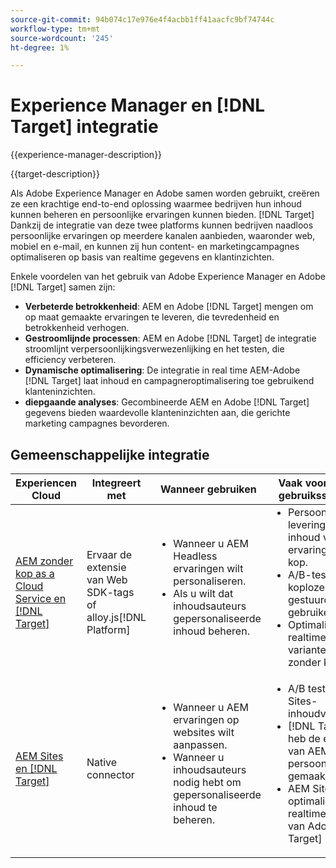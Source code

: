 ```yaml
---
source-git-commit: 94b074c17e976e4f4acbb1ff41aacfc9bf74744c
workflow-type: tm+mt
source-wordcount: '245'
ht-degree: 1%

---
```



# Experience Manager en [!DNL Target] integratie

{{experience-manager-description}}

{{target-description}}

Als Adobe Experience Manager en Adobe samen worden gebruikt, creëren ze een krachtige end-to-end oplossing waarmee bedrijven hun inhoud kunnen beheren en persoonlijke ervaringen kunnen bieden. [!DNL Target] Dankzij de integratie van deze twee platforms kunnen bedrijven naadloos persoonlijke ervaringen op meerdere kanalen aanbieden, waaronder web, mobiel en e-mail, en kunnen zij hun content- en marketingcampagnes optimaliseren op basis van realtime gegevens en klantinzichten.

Enkele voordelen van het gebruik van Adobe Experience Manager en Adobe [!DNL Target] samen zijn:

+ **Verbeterde betrokkenheid**: AEM en Adobe [!DNL Target] mengen om op maat gemaakte ervaringen te leveren, die tevredenheid en betrokkenheid verhogen.
+ **Gestroomlijnde processen**: AEM en Adobe [!DNL Target] de integratie stroomlijnt verpersoonlijkingsverwezenlijking en het testen, die efficiency verbeteren.
+ **Dynamische optimalisering**: De integratie in real time AEM-Adobe [!DNL Target] laat inhoud en campagneroptimalisering toe gebruikend klanteninzichten.
+ **diepgaande analyses**: Gecombineerde AEM en Adobe [!DNL Target] gegevens bieden waardevolle klanteninzichten aan, die gerichte marketing campagnes bevorderen.

## Gemeenschappelijke integratie

<table>
    <thead>
        <tr>
            <th>Experiencen Cloud</th>
            <th>Integreert met</th>
            <th>Wanneer gebruiken</th>
            <th>Vaak voorkomende gebruiksscenario's</th>
        </tr>
    </thead>
    <tbody>
        <tr>
            <td><a href="https://experienceleague.adobe.com/docs/experience-manager-learn/cloud-service/integrations/target.html" target="_blank" rel="noreferrer">AEM zonder kop as a Cloud Service en [!DNL Target]</a></td>
            <td>Ervaar de extensie van Web SDK-tags of alloy.js[!DNL Platform]</td>
            <td>
              <ul style="margin-top: 0;">
                <li>Wanneer u AEM Headless ervaringen wilt personaliseren.</li>
                <li>Als u wilt dat inhoudsauteurs gepersonaliseerde inhoud beheren.</li>
              </ul>
            </td>
            <td>
                <ul style="margin-top: 0;">
                  <li>Persoonlijke levering van inhoud voor AEM ervaringen zonder kop.</li>
                  <li>A/B-tests op koploze AEM-gestuurde gebruikerservaring.</li>
                  <li>Optimalisatie in realtime van varianten in inhoud zonder kop AEM.</li>
                </ul>
            </td>
        </tr>
        <tr>
            <td><a href="https://experienceleague.adobe.com/docs/experience-manager-learn/sites/integrations/target/overview.html" target="_blank" rel="noreferrer">AEM Sites en [!DNL Target]</a></td>
            <td>Native connector</td>
            <td>
                <ul style="margin-top: 0;">
                    <li>Wanneer u AEM ervaringen op websites wilt aanpassen.</li>
                    <li>Wanneer u inhoudsauteurs nodig hebt om gepersonaliseerde inhoud te beheren.</li>
                </ul>
            </td>
            <td>
              <ul style="margin-top: 0;">
                <li>A/B testen op AEM Sites-inhoudvariaties.</li>
                <li>[!DNL Target]Ik heb de ervaringen van AEM Sites persoonlijk gemaakt.</li>
                <li>AEM Sites optimaliseren met realtime gegevens van Adobe [!DNL Target] .</li>
              </ul>
            </td>
        </tr>
    </tbody>          
</table>
